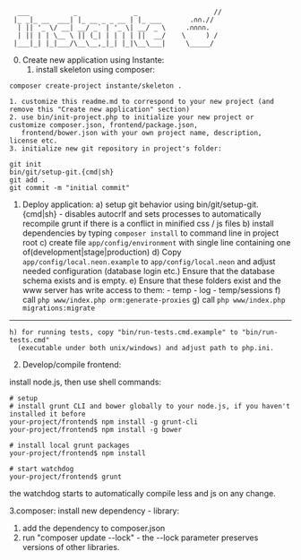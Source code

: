 
      ___           _              _                   //
     |_ _|_ __  ___| |_ __ _ _ __ | |_ ___       .∩∩.//
      | || '_ \/ __| __/ _` | '_ \| __/ _ \     .∩∩∩∩.
      | || | | \__ \ || (_| | | | | ||  __/    \     ) /
     |___|_| |_|___/\__\__,_|_| |_|\__\___|     \_____/

0. Create new application using Instante:
    1. install skeleton using composer:
```
composer create-project instante/skeleton .
```
    1. customize this readme.md to correspond to your new project (and remove this "Create new application" section)
    2. use bin/init-project.php to initialize your new project or customize composer.json, frontend/package.json,
       frontend/bower.json with your own project name, description, license etc.
    3. initialize new git repository in project's folder:
```
git init
bin/git/setup-git.{cmd|sh}
git add .
git commit -m "initial commit"
```


1. Deploy application:
    a) setup git behavior using bin/git/setup-git.{cmd|sh} - disables autocrlf and sets processes to automatically
       recompile grunt if there is a conflict in minified css / js files
    b) install dependencies by typing `composer install` to command line in project root
    c) create file `app/config/environment` with single line containing one of(development|stage|production)
    d) Copy `app/config/local.neon.example` to `app/config/local.neon` and adjust needed configuration (database login etc.)
       Ensure that the database schema exists and is empty.
    e) Ensure that these folders exist and the www server has write access to them:
        - temp
        - log
        - temp/sessions
    f) call `php www/index.php orm:generate-proxies`
    g) call `php www/index.php migrations:migrate`
---------
    h) for running tests, copy "bin/run-tests.cmd.example" to "bin/run-tests.cmd"
      (executable under both unix/windows) and adjust path to php.ini.


2. Develop/compile frontend:

install node.js, then use shell commands:
```
# setup
# install grunt CLI and bower globally to your node.js, if you haven't installed it before
your-project/frontend$ npm install -g grunt-cli
your-project/frontend$ npm install -g bower

# install local grunt packages
your-project/frontend$ npm install

# start watchdog
your-project/frontend$ grunt
```
the watchdog starts to automatically compile less and js on any change.

3.composer:
install new dependency - library:
  1) add the dependency to composer.json
  2) run "composer update --lock" - the --lock parameter preserves versions of other libraries.
